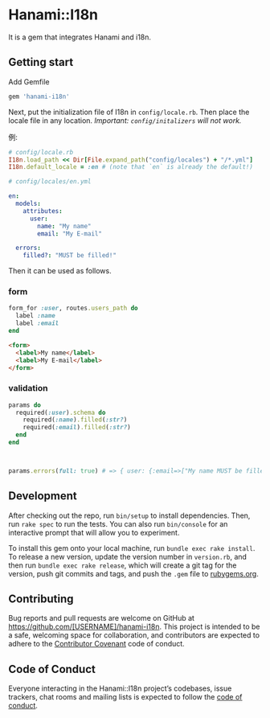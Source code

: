 # Hanami::I18n

It is a gem that integrates Hanami and i18n.

## Getting start

Add Gemfile

```ruby
gem 'hanami-i18n'
```

Next, put the initialization file of I18n in `config/locale.rb`.
Then place the locale file in any location.
*Important: `config/initalizers` will not work.*

例:

```ruby
# config/locale.rb
I18n.load_path << Dir[File.expand_path("config/locales") + "/*.yml"]
I18n.default_locale = :en # (note that `en` is already the default!)
```


```yaml
# config/locales/en.yml

en:
  models:
    attributes:
      user:
        name: "My name"
        email: "My E-mail"

  errors:
    filled?: "MUST be filled!"
```

Then it can be used as follows.

### form

```ruby
form_for :user, routes.users_path do
  label :name
  label :email
end
```

```html
<form>
  <label>My name</label>
  <label>My E-mail</label>
</form>
```

### validation

```ruby
params do
  required(:user).schema do
    required(:name).filled(:str?)
    required(:email).filled(:str?)
  end
end



params.errors(full: true) # => { user: {:email=>["My name MUST be filled!"], :post=>{:title=>["My E-mail MUST be filled!"]}} }
```

## Development

After checking out the repo, run `bin/setup` to install dependencies. Then, run `rake spec` to run the tests. You can also run `bin/console` for an interactive prompt that will allow you to experiment.

To install this gem onto your local machine, run `bundle exec rake install`. To release a new version, update the version number in `version.rb`, and then run `bundle exec rake release`, which will create a git tag for the version, push git commits and tags, and push the `.gem` file to [rubygems.org](https://rubygems.org).

## Contributing

Bug reports and pull requests are welcome on GitHub at https://github.com/[USERNAME]/hanami-i18n. This project is intended to be a safe, welcoming space for collaboration, and contributors are expected to adhere to the [Contributor Covenant](http://contributor-covenant.org) code of conduct.

## Code of Conduct

Everyone interacting in the Hanami::I18n project’s codebases, issue trackers, chat rooms and mailing lists is expected to follow the [code of conduct](https://github.com/[USERNAME]/hanami-i18n/blob/master/CODE_OF_CONDUCT.md).
